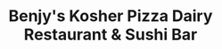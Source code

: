 ---
layout: place
title: "Benjy's Kosher Pizza Dairy Restaurant & Sushi Bar"
permalink: /new-york/kew-gardens-hills/benjy-s-kosher-pizza-dairy-restaurant-sushi-bar.html
stateAbbr: NY
stateName: New York
cityName: Kew Gardens Hills
place_id: ChIJPd38-4xgwokRoLeMtiWt88M
photos:
  - name: >-
      places/ChIJPd38-4xgwokRoLeMtiWt88M/photos/AeeoHcLGDEMdO8Ty2t5IYAsUN3J3d6tHDRW76yiiCmnizNhWEx66LBCITP_LCvn0R3CgyClj09gKUx5UBXhV_3tr8t65dlWyRz7vEyJPMdwGTkvPaRO0W5poGAcbdVjSUu2BX65S85kFU4Jrht5onUk3DoSVfhtiviW2WsU9krokUyKjtf2t1esppZBzr5n_2ygCv8-KSTLPv01L4FZGnykTcLu-xK3ZF7wH5rAIXOfu6qR04wH5om0lOn63UrAKywTzmyagMEW_q5IOsBauKReIyZ7rNpJJrxezuKuqHEwGPdYq6RZAut9avr6PlDTIb3Z-jtidz2BnIIHSWIMTExMkCEAqdvg3HFyrCW46MrU7TZjLWwLO7soj0Q_VIm6tIOEcclIt16IO5pfuDqRNKmTup7ziN_JTwhzBZetzO5iA18g
    widthPx: 1280
    heightPx: 960
    authorAttributions:
      - displayName: mcLa twofivesix
        uri: https://maps.google.com/maps/contrib/101408599427719381927
        photoUri: >-
          https://lh3.googleusercontent.com/a/ACg8ocKIioHcllP_8dXr3A-pSsYn5U6eYHH0RMRoF1rqwFDg9sMiTA=s100-p-k-no-mo
    flagContentUri: >-
      https://www.google.com/local/imagery/report/?cb_client=maps_api_places.places_api&image_key=!1e10!2sCIHM0ogKEICAgIDO1t7pEw&hl=en-US
    googleMapsUri: >-
      https://www.google.com/maps/place//data=!3m4!1e2!3m2!1sCIHM0ogKEICAgIDO1t7pEw!2e10!4m2!3m1!1s0x89c2608cfbfcdd3d:0xc3f3ad25b68cb7a0
  - name: >-
      places/ChIJPd38-4xgwokRoLeMtiWt88M/photos/AeeoHcIR5o52QGtva9ujg2vW-1a0GSl11QH2NOLMBG5_J-MndpyD6NXEpfTz4GVhJfDKmvxfhjRSQtc8lKVbSFA0iJRbMEYcNvpjKuCq0_qKm3_i2mR7m7QjRDjwdG08KPDN-QHomOTfrR2En3OfGnY1wKmm9nL40yp_0TBOJlmLxT3W7kUfqwRaqQ4fI4MjnlwZlTyKzT2L6oGlvJxPT8t424fzxpqD3WdYDh1gA0kTeFQOHUrG1CtBRG23uXQZFT-BrGgg3cN-Fo9b6JEkv9VwAqqAFlm_l-mQp31mLap87ZnxbNqX2gUrT4tXL46ulS7HPstl5ctGuhQYrJSICeiTbgeCB8uAkOxgl-Hgf5DcatZfCnLm7nvk0yhFWB4_bwJCIAD7cp_xFYqfKpupG3Jo-TzA-EQmk7EIX3qlROIhrAIRgw
    widthPx: 4032
    heightPx: 3024
    authorAttributions:
      - displayName: Eli Lieberman
        uri: https://maps.google.com/maps/contrib/101865566794139012022
        photoUri: >-
          https://lh3.googleusercontent.com/a-/ALV-UjV18QGS1LTTjPBIyTl7xsyXC1valR6972yaetwgfe_59ERObA=s100-p-k-no-mo
    flagContentUri: >-
      https://www.google.com/local/imagery/report/?cb_client=maps_api_places.places_api&image_key=!1e10!2sCIHM0ogKEICAgID-n4zMGA&hl=en-US
    googleMapsUri: >-
      https://www.google.com/maps/place//data=!3m4!1e2!3m2!1sCIHM0ogKEICAgID-n4zMGA!2e10!4m2!3m1!1s0x89c2608cfbfcdd3d:0xc3f3ad25b68cb7a0
  - name: >-
      places/ChIJPd38-4xgwokRoLeMtiWt88M/photos/AeeoHcIZ-uNxfHCV8orsLAhhFKmszL3kH2X-Cc53tUkaWGL7D9ok3baxfJvrr6QN0GrZxOB2xmVw3suR3fCB4sRzKkopxDIqK0-Fc1YPJUQR3yz4cS9QIJXu9qOa--B4u2JRftPFaTrOmxoZCDM6xQaWycPn5q8UZwhc6w0_WiWxq9DH_jSUvXF3BzGO10WVi_SBJtoGRhlvo01J3kotSfZJpjdBQyn9qoTsSbumG9-jHq2u67LuJBVn-YTR15DT0rHoBCuOV-McVLLyg4A99qF3lnDvI3eiRbWnzSeGDtyDPYuxVN75x-tYaEI9jUZp3esNd_Bpb5u6Nq5h64WhVovdREwEyKLUfBXHNB13f87-RD02JwS7Cr3OfSyoW5BCY8s8Yt1D8EHMyXYY2MX0fHJe4Dl76EkpyNXwNLRXdD39VgOK1SI
    widthPx: 4032
    heightPx: 1960
    authorAttributions:
      - displayName: Yisroel W
        uri: https://maps.google.com/maps/contrib/111907906837841652105
        photoUri: >-
          https://lh3.googleusercontent.com/a/ACg8ocLgVhlEaeqkzMDqnaANMCA0HdZLmmi9v19OtdPTNXiiMsO89w=s100-p-k-no-mo
    flagContentUri: >-
      https://www.google.com/local/imagery/report/?cb_client=maps_api_places.places_api&image_key=!1e10!2sCIHM0ogKEICAgIDs4fGb2wE&hl=en-US
    googleMapsUri: >-
      https://www.google.com/maps/place//data=!3m4!1e2!3m2!1sCIHM0ogKEICAgIDs4fGb2wE!2e10!4m2!3m1!1s0x89c2608cfbfcdd3d:0xc3f3ad25b68cb7a0
  - name: >-
      places/ChIJPd38-4xgwokRoLeMtiWt88M/photos/AeeoHcLduUoZO1ajxD3JjIh-1Y0rhUq9SuUeD6XfbPsmFPmQuTj76CVjuWhtIqI-SGj1kgqSgacPv3YF2dzwkQy2nds-bC3JjrjRPY02JPR9Bp6EK9JURa3tkNRisK3Neob9Ssk3ouCVjn9OGRTF9RGsDzb7SnOCM-kpALQBqN5L0MG6MK1zf2orzvwY1KxtYM4umlFpWzOmVQ2IdrORF30bk3ubs3XsQIQLW3AcdcTtEMpipwAH-gCEV51fz8NtHEEK2IzwTI_cfkmSSPmtFayO67tWIUgOu9YDajMcquIBPIkMIpUq0ilsf0UsSNeH1KzfylQZWkXBVZI-Jit0MIGbnfgb68dXC8M4MaGDWfurHy4HmUG-2TdyUM07VRz3q5EdjSmTnIAs8vWhki39VglmEQqFQSa18MTe3DzO0IqdcXVos9xo
    widthPx: 4000
    heightPx: 3000
    authorAttributions:
      - displayName: Raul Avila
        uri: https://maps.google.com/maps/contrib/111206718654677993905
        photoUri: >-
          https://lh3.googleusercontent.com/a-/ALV-UjVd7LHD-jYQfhFDNnCjJE0s--1WeWksk_3GQ-oPSjEGGnE0ADof9g=s100-p-k-no-mo
    flagContentUri: >-
      https://www.google.com/local/imagery/report/?cb_client=maps_api_places.places_api&image_key=!1e10!2sCIHM0ogKEICAgICx0eDxwgE&hl=en-US
    googleMapsUri: >-
      https://www.google.com/maps/place//data=!3m4!1e2!3m2!1sCIHM0ogKEICAgICx0eDxwgE!2e10!4m2!3m1!1s0x89c2608cfbfcdd3d:0xc3f3ad25b68cb7a0
  - name: >-
      places/ChIJPd38-4xgwokRoLeMtiWt88M/photos/AeeoHcKVEGtWX3N7aem__xqo2hJ5JbTqXt8T6lfZleogzEhHg9ov_oVmrbDkcgM4hhaU_FK0up3Vzlgi_Jk3J68TIUSl8c6UfhxH0DfBLtFEzAUL-8nYjCmljxYOWFxLWby2JQPim_Z_1i2UuGkuiY89SWxQ3Nk7tb9h2sWg9eXWUq5FN2ZoxOGK56Uamwy6GknlrmPJAkVrxjrmSclaNUm32YUK5ldqGCcZoH0GainnRRR3ypjlGanZ15VMM7kRqXoQCsgXros6NXYcsaF9gCKT7wD9LQ2fXUctXHP0NkFFxiPccWeWzUa4gKQXvqL6nhkR23CUkuhPRE96S9HdeAd2vcnUHYz8BjvsOwcvf2OKUq--LuQBAd2i21DdlXbsmc02TvdjpKBgPmOix0pYyXmQH6O1nTtBszKRzAZhm1DwnjVewnhd
    widthPx: 3000
    heightPx: 4000
    authorAttributions:
      - displayName: Raul Avila
        uri: https://maps.google.com/maps/contrib/111206718654677993905
        photoUri: >-
          https://lh3.googleusercontent.com/a-/ALV-UjVd7LHD-jYQfhFDNnCjJE0s--1WeWksk_3GQ-oPSjEGGnE0ADof9g=s100-p-k-no-mo
    flagContentUri: >-
      https://www.google.com/local/imagery/report/?cb_client=maps_api_places.places_api&image_key=!1e10!2sCIHM0ogKEICAgICx0eDpnQE&hl=en-US
    googleMapsUri: >-
      https://www.google.com/maps/place//data=!3m4!1e2!3m2!1sCIHM0ogKEICAgICx0eDpnQE!2e10!4m2!3m1!1s0x89c2608cfbfcdd3d:0xc3f3ad25b68cb7a0
  - name: >-
      places/ChIJPd38-4xgwokRoLeMtiWt88M/photos/AeeoHcIDRCNClmusZR2aKEhIxpD-BNgZ3_2kgLoItFV1VBy7pFkvuX-YZfAQUadUUmK6AsUEHuaUJtG6u0mM-UPDBkio5QYgXM2JYMd43ycy6njuQyGwHGbIh6T-AR1VYZSWtQ7Q1Suow4nMx-bET0EKkkUViWAuWAsRRw5BAbFbt44pwWBoW1jQPmeG7UP-j9wdSvf2XzFFnFl9dAUVAEknTLrOxuRR4P2CW9nHjiCK24ZA9pU_ifHcICpOH-Bmrehlii_YOiKHIaKA7mZWG2jZj9VN5KDXY2Z4DRcX8JLEao7iQy3o8dQsVBnzjGUcrrWcE0ZNf9nVgtj3c6SAEj_q2yxgM2rKhTA-qANIGRoNYQ4_62YvGWEvVtxllVJ4ftS3KrLXq9am35tV6U93wdg2iy-qJ76aA5GOuW41PzyZgE6T9g
    widthPx: 4160
    heightPx: 3120
    authorAttributions:
      - displayName: Joey Bennaim
        uri: https://maps.google.com/maps/contrib/106090627433984238138
        photoUri: >-
          https://lh3.googleusercontent.com/a-/ALV-UjWM7HpVA6cegkXJHGzurOy9KWvT0O7sPN0ZTdKERAndOdyyZyi2Dg=s100-p-k-no-mo
    flagContentUri: >-
      https://www.google.com/local/imagery/report/?cb_client=maps_api_places.places_api&image_key=!1e10!2sCIHM0ogKEICAgIDE0IubDA&hl=en-US
    googleMapsUri: >-
      https://www.google.com/maps/place//data=!3m4!1e2!3m2!1sCIHM0ogKEICAgIDE0IubDA!2e10!4m2!3m1!1s0x89c2608cfbfcdd3d:0xc3f3ad25b68cb7a0
  - name: >-
      places/ChIJPd38-4xgwokRoLeMtiWt88M/photos/AeeoHcLy1kdMTaRE_A2829SacfOgyWI79TArxVHcWWgPcfkfsgodSgZbVIKVy17fM2Tdi7WuggLr0mmaSj1G6Cf0J0UwajJJIuBmFL3o2XqDlafzCeefHoNDGsNXgLCLWjuxEZyTS9mkz5iCxTuZtKUF5OMJqbidSJTyW68AqokFkZmOl1d5JzZsiY63kXYN5zpId-UOFLBaidkqNDWqbetzgvZ58qyGNgd-bW7SHZn5I_rvx7dfbMhsTJU9IXECUcBVW2jW7qMSdi32cQsnxzerVkc6aIplnSn7CWkeir91Y0dtQWSdfxPjUf-bD_IqCgXLA7it78LYLDNJutkayhwytKLxX4-BAy2g10jG0X2G1-8VMDLEWld0XwiDvglqLmoxtVHuld3en6a0QlRL2Tn9QqlfpptkMjUOjFuqj7lRug-J2w
    widthPx: 3000
    heightPx: 4000
    authorAttributions:
      - displayName: Raul Avila
        uri: https://maps.google.com/maps/contrib/111206718654677993905
        photoUri: >-
          https://lh3.googleusercontent.com/a-/ALV-UjVd7LHD-jYQfhFDNnCjJE0s--1WeWksk_3GQ-oPSjEGGnE0ADof9g=s100-p-k-no-mo
    flagContentUri: >-
      https://www.google.com/local/imagery/report/?cb_client=maps_api_places.places_api&image_key=!1e10!2sCIHM0ogKEICAgICx0eCHPA&hl=en-US
    googleMapsUri: >-
      https://www.google.com/maps/place//data=!3m4!1e2!3m2!1sCIHM0ogKEICAgICx0eCHPA!2e10!4m2!3m1!1s0x89c2608cfbfcdd3d:0xc3f3ad25b68cb7a0
  - name: >-
      places/ChIJPd38-4xgwokRoLeMtiWt88M/photos/AeeoHcK4Xx9lSPvn_NffCLLKFYgCv55zuFsxnAyQpYDFuuN0ajboZqlHKSYQBMu73iiSNcxbu2V1cOv79P0LDLIAA_qqNpvQMcxmj3A8D4c5VTtstqRM6eMm6CbsmfQNq38QiVggqCrbqHx-lfUs22-VK9yakpa0fPiNs7Sqai3slY7NXO-vJjIVlWt2gD_466Tc9X0PIGD8aJC1QtHmUej2LcIkd_tQs2kxHxtmqC0BKpT0I22r2OlVEtn93eQM3bln8yPzknFb9yxnASurQJWOVLPvrWKrgL_2-pq4EQGopBfA8fAqzWf4P4Gj6uY-Q9Bdqt7NwbViiXYUF-nlmSepq9TmJovUJJH2Fwud1xxM9zNVuAEDPm1bY3L-GLLyFbI8y6T_PBI0g3FnHxFHI2fEG8Y9V-K14FaNMQRkW766FAEvvQ
    widthPx: 3000
    heightPx: 4000
    authorAttributions:
      - displayName: Raul Avila
        uri: https://maps.google.com/maps/contrib/111206718654677993905
        photoUri: >-
          https://lh3.googleusercontent.com/a-/ALV-UjVd7LHD-jYQfhFDNnCjJE0s--1WeWksk_3GQ-oPSjEGGnE0ADof9g=s100-p-k-no-mo
    flagContentUri: >-
      https://www.google.com/local/imagery/report/?cb_client=maps_api_places.places_api&image_key=!1e10!2sCIHM0ogKEICAgICx0eC9bA&hl=en-US
    googleMapsUri: >-
      https://www.google.com/maps/place//data=!3m4!1e2!3m2!1sCIHM0ogKEICAgICx0eC9bA!2e10!4m2!3m1!1s0x89c2608cfbfcdd3d:0xc3f3ad25b68cb7a0
  - name: >-
      places/ChIJPd38-4xgwokRoLeMtiWt88M/photos/AeeoHcIc7qgB5R_JVmesg_iOY3jeGx3Rsok4WH8z0sE9OpQkvrPbfCNyZptnEfafZagoBzlpo-E3SRbQ9S7_kh0Ixt-rtzoxkILAwSu6ZEg3aQC8i3QgQtdCwSGo1lHgY5e9_PHZFXoQK6tDOS6J8zbajcJ7tdzj0krmbD2msJFPp52peEJJ95_PIJ9QYaqhGP48BO-hXEOM6p-g740qzvt9wfQr49VkfrWv3u1yPQWsvbHTOJwUaz929Zvn6D492aPnN5H7IlwmqhAbLo7dwshScOwhgTeW5Oh9DkEmB14HfXhdcBSCiQITa7BNvzDpAkoljJ1QzDh6OcQ7oxhnzujH0zHJK-eLQspAsYI7rrc722ZwO-RarJ7CdtHXyL_hsXbFQbNuit0DnO2arD9rIhAkOYambldw074GnDr60brchgTqViYG
    widthPx: 2976
    heightPx: 3968
    authorAttributions:
      - displayName: gavriel nisanov
        uri: https://maps.google.com/maps/contrib/107058232969184975089
        photoUri: >-
          https://lh3.googleusercontent.com/a/ACg8ocKza4I2sFNJYmyHStpPuatyO67qr-VHgQY0TsMK44cXjXy3uQ=s100-p-k-no-mo
    flagContentUri: >-
      https://www.google.com/local/imagery/report/?cb_client=maps_api_places.places_api&image_key=!1e10!2sCIHM0ogKEICAgID4iJS7xwE&hl=en-US
    googleMapsUri: >-
      https://www.google.com/maps/place//data=!3m4!1e2!3m2!1sCIHM0ogKEICAgID4iJS7xwE!2e10!4m2!3m1!1s0x89c2608cfbfcdd3d:0xc3f3ad25b68cb7a0
  - name: >-
      places/ChIJPd38-4xgwokRoLeMtiWt88M/photos/AeeoHcLifmw6nkulQ7YgiQIGiznY67HD8Hw1ekh79gLUZ08CTJclGC3YkMwqAKu1vAf2ZtEBguRBRDDgNuEzBdC32AYgkjJ1std4WSdfTuE2qIV3jyxCCmZmmxqBVsZNkskeS-1jcgbEHZbugFm3VtAuCOn_ar-OLn_VtiQV4u6IRcVjtmK2udRPEAjDjgXQyZZ-OA5qQbKqFFaUDDC_qXSk_jN8Hn0lFjEqDpKmDiTIg3s0taoqM08CIV9VRaCbv7CRo6vhYNranbOT0JKgYTvaHs7BAnCTsCCaASmE6ZwPSmfnR6N4InecRgkmCJo7s2oj9TvUKZnJVfjVJN0GqXqIWls7AV5_ubYNHbFT92wf7dd4txUVc_-kqB6YybhZ2wc4UPWusfhya-caXOTm6tVEA9Z4SqtdEW_xwH_k0o-P7lucU-Ba
    widthPx: 4032
    heightPx: 2268
    authorAttributions:
      - displayName: Miriam Phillips
        uri: https://maps.google.com/maps/contrib/108620871105820695121
        photoUri: >-
          https://lh3.googleusercontent.com/a-/ALV-UjVtn_XpRShu8XMZKxePwJsFV8Gdndu_GxQSS5uON0FUxlDA9ufoUQ=s100-p-k-no-mo
    flagContentUri: >-
      https://www.google.com/local/imagery/report/?cb_client=maps_api_places.places_api&image_key=!1e10!2sCIHM0ogKEICAgID0x-fZ6wE&hl=en-US
    googleMapsUri: >-
      https://www.google.com/maps/place//data=!3m4!1e2!3m2!1sCIHM0ogKEICAgID0x-fZ6wE!2e10!4m2!3m1!1s0x89c2608cfbfcdd3d:0xc3f3ad25b68cb7a0
address: 7272 Main St, Kew Gardens Hills, NY 11367, USA
street: 7272 Main St
city: Kew Gardens Hills
state: NY
zip: '11367'
country: USA
neighborhood: Kew Gardens Hills
latitude: '40.724737'
longitude: '-73.821190'
accessibility_options:
  wheelchairAccessibleEntrance: true
  wheelchairAccessibleSeating: true
business_status: OPERATIONAL
name: Benjy's Kosher Pizza Dairy Restaurant & Sushi Bar
google_maps_links:
  directionsUri: >-
    https://www.google.com/maps/dir//''/data=!4m7!4m6!1m1!4e2!1m2!1m1!1s0x89c2608cfbfcdd3d:0xc3f3ad25b68cb7a0!3e0
  placeUri: https://maps.google.com/?cid=14119819634224707488
  writeAReviewUri: >-
    https://www.google.com/maps/place//data=!4m3!3m2!1s0x89c2608cfbfcdd3d:0xc3f3ad25b68cb7a0!12e1
  reviewsUri: >-
    https://www.google.com/maps/place//data=!4m4!3m3!1s0x89c2608cfbfcdd3d:0xc3f3ad25b68cb7a0!9m1!1b1
  photosUri: >-
    https://www.google.com/maps/place//data=!4m3!3m2!1s0x89c2608cfbfcdd3d:0xc3f3ad25b68cb7a0!10e5
primary_type: Restaurant
opening_hours:
  regular: null
  current: null
secondary_opening_hours:
  regular:
    weekdayDescriptions: null
    type: null
  current:
    weekdayDescriptions: null
    type: null
phone: (718) 268-0791
price_level: PRICE_LEVEL_INEXPENSIVE
price_range: $1 &ndash; $10
rating: '4.4'
rating_count: 621
website: >-
  https://www.benjyspizza.getsauce.com/?utm_source=GMB&utm_medium=Website%20button&utm_id=Benjys%20Kosher%20Pizza%20Dairy%20Restaurant%20and%20Sushi%20Bar
description: null
reviews: null
parking_options: null
payment_options: null
allow_dogs: null
curbside_pickup: null
delivery: null
dine_in: null
good_for_children: null
good_for_groups: null
good_for_sports: null
live_music: null
menu_for_children: null
outdoor_seating: null
reservable: null
restroom: null
serves_beer: null
serves_breakfast: null
serves_brunch: null
serves_cocktails: null
serves_coffee: null
serves_dinner: null
serves_dessert: null
serves_lunch: null
serves_vegetarian_food: null
serves_wine: null
takeout: null

---